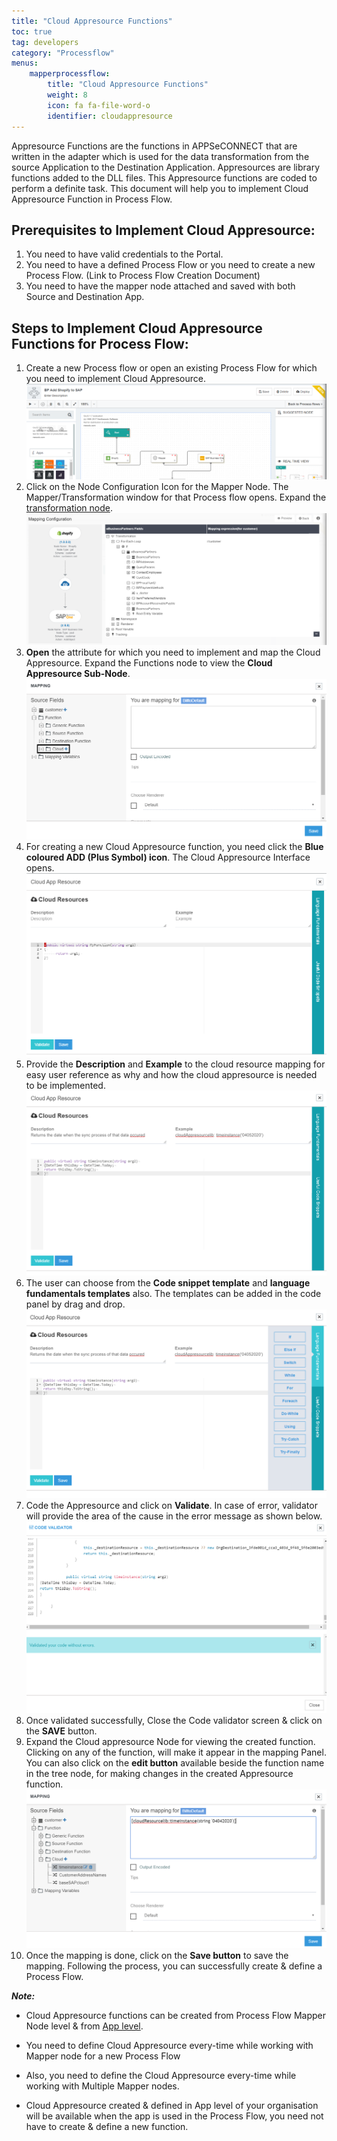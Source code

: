 ```yaml
---
title: "Cloud Appresource Functions"
toc: true
tag: developers
category: "Processflow"
menus: 
    mapperprocessflow:
        title: "Cloud Appresource Functions"
        weight: 8
        icon: fa fa-file-word-o
        identifier: cloudappresource
---
```


Appresource Functions are the functions in APPSeCONNECT that are written in the adapter which is used for the data transformation from the source Application to the Destination Application. Appresources are library functions added to the DLL files. This Appresource functions are coded to perform a definite task. This document will help you to implement Cloud Appresource Function in Process Flow.

## Prerequisites to Implement Cloud Appresource:

1.	You need to have valid credentials to the Portal.
2.	You need to have a defined Process Flow or you need to create a new Process Flow. (Link to Process Flow Creation Document)
3.	You need to have the mapper node attached and saved with both Source and Destination App.

## Steps to Implement Cloud Appresource Functions for Process Flow:

1.	Create a new Process flow or open an existing Process Flow for which you need to implement Cloud Appresource. 
![cloud1](\staticfiles\processflow\media\mapper\cloudappresource-1.png)    
2. Click on the Node Configuration Icon for the Mapper Node. The Mapper/Transformation window for that Process flow opens. Expand the [transformation node](/transformation/getting-started-with-mapping/#structure-of-mapping).  
![cloud2](\staticfiles\processflow\media\mapper\cloudappresource-2.png)  
3. **Open** the attribute for which you need to implement and map the Cloud Appresource. Expand the Functions node to view the **Cloud Appresource Sub-Node**.
![cloud3](staticfiles\processflow\media\mapper\cloudappresource-3.png)  
4. For creating a new Cloud Appresource function, you need click the **Blue coloured ADD (Plus Symbol) icon**. The Cloud Appresource Interface opens.
![cloud4](\staticfiles\processflow\media\mapper\cloudappresource-4.png)  
5. Provide the **Description** and **Example** to the cloud resource mapping for easy  user reference as why and how the cloud appresource is needed to be implemented.
![cloud5](\staticfiles\processflow\media\mapper\cloudappresource-5.png)  
6. The user can choose from the **Code snippet template** and **language fundamentals templates** also. The templates can be added in the code panel by drag and drop. 
![cloud6](\staticfiles\processflow\media\mapper\cloudappresource-6.png)  
7.	Code the Appresource and click on **Validate**. In case of error, validator will provide the area of the cause in the error message as shown below. 
![cloud7](\staticfiles\processflow\media\mapper\cloudappresource-7.png)  
8. Once validated successfully, Close the Code validator screen & click on the **SAVE** button.
9.	Expand the Cloud appresource Node for viewing the created function. Clicking on any of the function, will make it appear in the mapping Panel. You can also click on the **edit button** available beside the function name in the tree node, for making changes in the created Appresource function.
![cloud8](\staticfiles\processflow\media\mapper\cloudappresource-8.png)  
10. Once the mapping is done, click on the **Save button** to save the mapping.
Following the process, you can successfully create & define a Process Flow.  

**_Note:_**

- Cloud Appresource functions can be created from Process Flow Mapper Node level & from [App level](/accessing%20portal/accessing-portal/#b-choosing-app).

- You need to define Cloud Appresource every-time while working with Mapper node for a new Process Flow 

- Also, you need to define the Cloud Appresource every-time while working with Multiple Mapper nodes.

- Cloud Appresource created & defined in App level of your organisation will be available when the app is used in the Process Flow, you need not have to create & define a new function.

